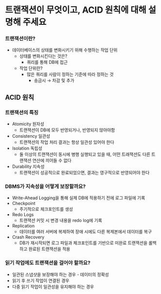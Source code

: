 # 트랜잭션이 무엇이고, ACID 원칙에 대해 설명해 주세요

### 트랜잭션이란?

- 데이터베이스의 상태를 변화시키기 위해 수행하는 작업 단위
    - 상태를 변화시킨다는 것은?
        - 쿼리를 통해 DB에 접근
    - 작업 단위란?
        - 많은 쿼리를 사람이 정하는 기준에 따라 정하는 것
            - 송금시 → 차감 및 추가

## ACID 원칙

### 트랜잭션의 특징

- Atomicity 원자성
    - 트랜잭션이 DB에 모두 반영되거나, 반영되지 않아야함
- Consistency 일관성
    - 트랜잭션의 작업 처리 결과는 항상 일관성 있어야 한다
- Isolation 독립성
    - 둘 이상의 트랜잭션이 동시에 병행 실행되고 있을 때, 어떤 트래잭션도 다른 트랜잭션 연산에 끼어들 수 없다
- Durability 지속성
    - 트랜잭션이 성공적으로 완료되었으면, 결과는 영구적으로 반영되어야 한다

### DBMS가 지속성을 어떻게 보장할까요?

- Write-Ahead Logging을 통해 실제 DB에 적용하기 전에 로그 파일에 기록
- Checkpoint
    - 주기적으로 체크포인트를 생성
- Redo Logs
    - 트랜잭션 커밋 시 변경 내용을 redo log에 기록
- Replication
    - 데이터를 여러 서버에 복제하여 장애 시에도 다른 복제본에서 데이터를 복구
- Crash Recovery
    - DB가 재시작되면 로그 파일과 체크포인트를 기반으로 미완료 트랜잭션을 롤백하고 완료된 트랜잭션을 적용

### 읽기 작업에도 트랜잭션을 걸어야 할까요?

- 일관된 스냅샷을 보장해야 하는 경우 - 데이터의 정확성
- 읽기 후 쓰기 작업이 연결된 경우
- 다중 읽기 작업이 일관성을 유지해야 하는 경우

